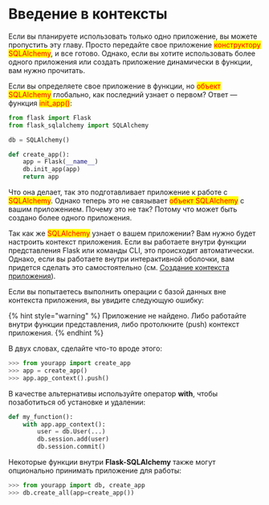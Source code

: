 # Введение в контексты

Если вы планируете использовать только одно приложение, вы можете пропустить эту главу. Просто передайте свое приложение <mark style="color:red;">конструктору SQLAlchemy</mark>, и все готово. Однако, если вы хотите использовать более одного приложения или создать приложение динамически в функции, вам нужно прочитать.

Если вы определяете свое приложение в функции, но <mark style="color:red;">объект SQLAlchemy</mark> глобально, как последний узнает о первом? Ответ — функция <mark style="color:red;">init\_app()</mark>:

```python
from flask import Flask
from flask_sqlalchemy import SQLAlchemy

db = SQLAlchemy()

def create_app():
    app = Flask(__name__)
    db.init_app(app)
    return app
```

Что она делает, так это подготавливает приложение к работе с <mark style="color:red;">SQLAlchemy</mark>. Однако теперь это не связывает <mark style="color:red;">объект SQLAlchemy</mark> с вашим приложением. Почему это не так? Потому что может быть создано более одного приложения.

Так как же <mark style="color:red;">SQLAlchemy</mark> узнает о вашем приложении? Вам нужно будет настроить контекст приложения. Если вы работаете внутри функции представления Flask или команды CLI, это происходит автоматически. Однако, если вы работаете внутри интерактивной оболочки, вам придется сделать это самостоятельно (см. [Создание контекста приложения](https://flask.palletsprojects.com/en/1.0.x/appcontext/#manually-push-a-context)).

Если вы попытаетесь выполнить операции с базой данных вне контекста приложения, вы увидите следующую ошибку:

{% hint style="warning" %}
Приложение не найдено. Либо работайте внутри функции представления, либо протолкните (push) контекст приложения.
{% endhint %}

В двух словах, сделайте что-то вроде этого:

```python
>>> from yourapp import create_app
>>> app = create_app()
>>> app.app_context().push()
```

В качестве альтернативы используйте оператор **with**, чтобы позаботиться об установке и удалении:

```python
def my_function():
    with app.app_context():
        user = db.User(...)
        db.session.add(user)
        db.session.commit()
```

Некоторые функции внутри **Flask-SQLAlchemy** также могут опционально принимать приложение для работы:

```python
>>> from yourapp import db, create_app
>>> db.create_all(app=create_app())
```
